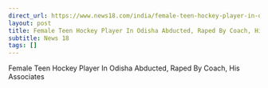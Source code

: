 ```yaml
---
direct_url: https://www.news18.com/india/female-teen-hockey-player-in-odisha-abducted-raped-by-coach-his-associates-ws-ekl-9456439.html
layout: post
title: Female Teen Hockey Player In Odisha Abducted, Raped By Coach, His Associates
subtitle: News 18
tags: []
---
```


Female Teen Hockey Player In Odisha Abducted, Raped By Coach, His Associates

